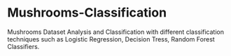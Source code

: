 # Mushrooms-Classification
Mushrooms Dataset Analysis and Classification with different classification techniques such as Logistic Regression, Decision Tress, Random Forest Classifiers.
